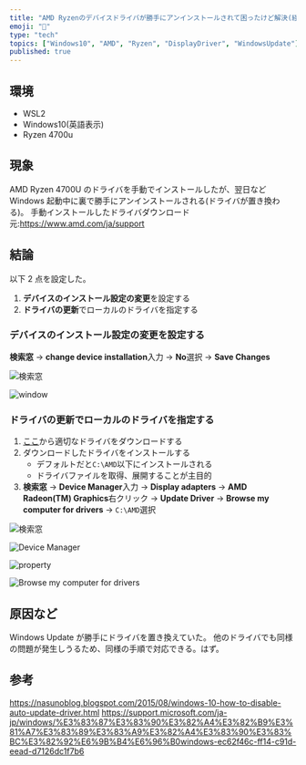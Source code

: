 ```yaml
---
title: "AMD Ryzenのデバイスドライバが勝手にアンインストールされて困ったけど解決(経過観察中)した話"
emoji: "🤖"
type: "tech"
topics: ["Windows10", "AMD", "Ryzen", "DisplayDriver", "WindowsUpdate"]
published: true
---
```


## 環境

- WSL2
- Windows10(英語表示)
- Ryzen 4700u

## 現象

AMD Ryzen 4700U のドライバを手動でインストールしたが、翌日など Windows 起動中に裏で勝手にアンインストールされる(ドライバが置き換わる)。
手動インストールしたドライバダウンロード元:<https://www.amd.com/ja/support>

## 結論

以下 2 点を設定した。

1. **デバイスのインストール設定の変更**を設定する
2. **ドライバの更新**でローカルのドライバを指定する

### **デバイスのインストール設定の変更**を設定する

**検索窓** -> **change device installation**入力 -> **No**選択 -> **Save Changes**

![検索窓](https://storage.googleapis.com/zenn-user-upload/69b072ad9311-20220221.png)

![window](https://storage.googleapis.com/zenn-user-upload/f039966213d4-20220221.png)

### **ドライバの更新**でローカルのドライバを指定する

1. [ここ](https://www.amd.com/ja/support)から適切なドライバをダウンロードする
2. ダウンロードしたドライバをインストールする
   - デフォルトだと`C:\AMD`以下にインストールされる
   - ドライバファイルを取得、展開することが主目的
3. **検索窓** -> **Device Manager**入力 -> **Display adapters** -> **AMD Radeon(TM) Graphics**右クリック -> **Update Driver** -> **Browse my computer for drivers** -> `C:\AMD`選択

![検索窓](https://storage.googleapis.com/zenn-user-upload/4e4de967eb24-20220221.png)

![Device Manager](https://storage.googleapis.com/zenn-user-upload/0522924d6034-20220221.png)

![property](https://storage.googleapis.com/zenn-user-upload/25d88e464157-20220221.png)

![Browse my computer for drivers](https://storage.googleapis.com/zenn-user-upload/dcbb35fdd185-20220221.png)

## 原因など

Windows Update が勝手にドライバを置き換えていた。
他のドライバでも同様の問題が発生しうるため、同様の手順で対応できる。はず。

## 参考

<https://nasunoblog.blogspot.com/2015/08/windows-10-how-to-disable-auto-update-driver.html>
<https://support.microsoft.com/ja-jp/windows/%E3%83%87%E3%83%90%E3%82%A4%E3%82%B9%E3%81%A7%E3%83%89%E3%83%A9%E3%82%A4%E3%83%90%E3%83%BC%E3%82%92%E6%9B%B4%E6%96%B0windows-ec62f46c-ff14-c91d-eead-d7126dc1f7b6>
